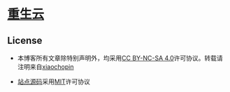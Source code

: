 # [重生云](https://xiaochopin.github.io/)


## License

* 本博客所有文章除特别声明外，均采用[CC BY-NC-SA 4.0](https://creativecommons.org/licenses/by-sa/4.0/)许可协议。转载请注明来自[xiaochopin](https://github.com/xiaochopin)

* [站点源码](https://github.com/xiaochopin/xiaochopin.github.io)采用[MIT](https://github.com/xiaochopin/xiaochopin.github.io/blob/main/LICENSE)许可协议
